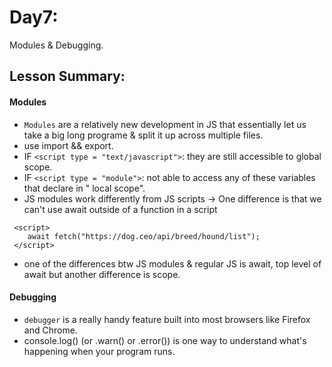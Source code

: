 # Day7: 

Modules & Debugging.

## Lesson Summary:

#### Modules
- `Modules` are a relatively new development in JS that essentially let us take a big long programe & split it up across multiple files.
- use import && export.
- IF `<script type = "text/javascript">`: they are still accessible to global scope.
-  IF `<script type = "module">`: not able to access any of these variables that declare in " local scope".
-  JS modules work differently from JS scripts -> One difference is that we can't use await outside of a function in a script

```
 <script>
    await fetch("https://dog.ceo/api/breed/hound/list");
 </script>
```
- one of the differences btw JS modules & regular JS is await, top level of await but another difference is scope.

#### Debugging
- `debugger` is a really handy feature built into most browsers like Firefox and Chrome.
- console.log() (or .warn() or .error()) is one way to understand what's happening when your program runs.



